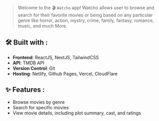 > Welcome to the 🎬 `Watcho` app! Watcho allows user to browse and search for their favorite movies or being based on any particular genre like horror, action, mystry, crime, family, fantasy, romance, music, and much More.

## 🛠️ Built with :

- **Frontend**: ReactJS, NextJS, TailwindCSS
- **API**: TMDB API
- **Version Control**: Git
- **Hosting**: Netlify, Github Pages, Vercel, CloudFlare

## ✨ Features :

- Browse movies by genre
- Search for specific movies
- View movie details, including plot summary, cast, and ratings
